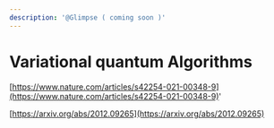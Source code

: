 ```yaml
---
description: '@Glimpse ( coming soon )'
---
```


# Variational quantum Algorithms

[https://www.nature.com/articles/s42254-021-00348-9](https://www.nature.com/articles/s42254-021-00348-9)'

[https://arxiv.org/abs/2012.09265](https://arxiv.org/abs/2012.09265)
